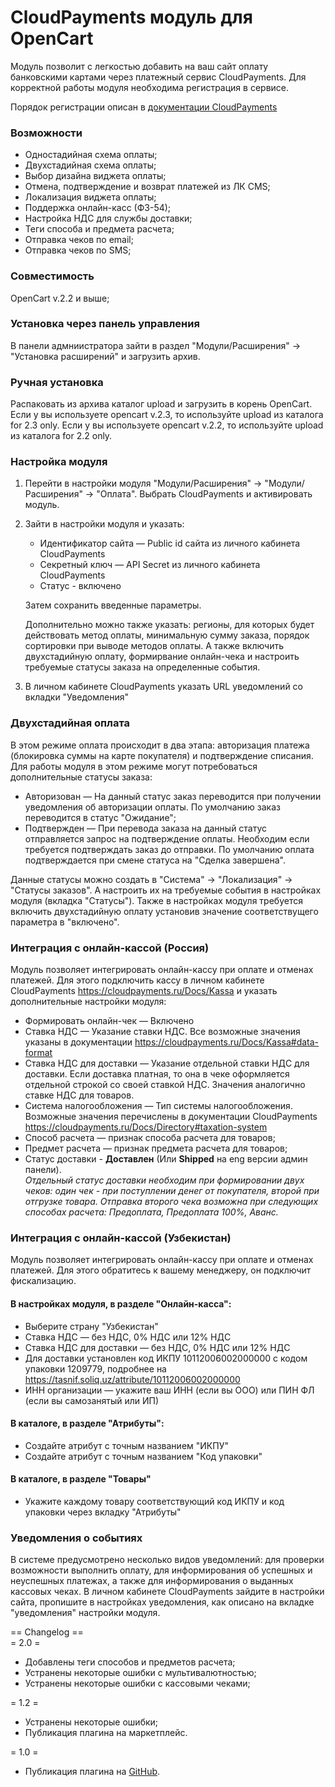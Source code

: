 # CloudPayments модуль для OpenCart
Модуль позволит с легкостью добавить на ваш сайт оплату банковскими картами через платежный сервис CloudPayments. 
Для корректной работы модуля необходима регистрация в сервисе.

Порядок регистрации описан в [документации CloudPayments](https://cloudpayments.ru/Docs/Connect)

### Возможности
* Одностадийная схема оплаты;
* Двухстадийная схема оплаты;
* Выбор дизайна виджета оплаты;
* Отмена, подтверждение и возврат платежей из ЛК CMS;
* Локализация виджета оплаты;
* Поддержка онлайн-касс (ФЗ-54);
* Настройка НДС для службы доставки;
* Теги способа и предмета расчета;  
* Отправка чеков по email;
* Отправка чеков по SMS;

### Совместимость
OpenCart v.2.2 и выше;

### Установка через панель управления

В панели адмниистратора зайти в раздел "Модули/Расширения" -> "Установка расширений" и загрузить архив.

### Ручная установка

Распаковать из архива каталог upload и загрузить в корень OpenCart.
Если у вы используете opencart v.2.3, то используйте upload из каталога for 2.3 only.
Если у вы используете opencart v.2.2, то используйте upload из каталога for 2.2 only.

### Настройка модуля

1. Перейти в настройки модуля "Модули/Расширения" -> "Модули/Расширения" -> "Оплата".
Выбрать CloudPayments и активировать модуль.
2. Зайти в настройки модуля и указать:
    * Идентификатор сайта — Public id сайта из личного кабинета CloudPayments
    * Секретный ключ — API Secret из личного кабинета CloudPayments
    * Статус - включено
    
    Затем сохранить введенные параметры.
    
    Дополнительно можно также указать: регионы, для которых будет действовать метод оплаты,
    минимальную сумму заказа, порядок сортировки при выводе методов оплаты.
    А также включить двухстадийную оплату, формирвание онлайн-чека и настроить требуемые статусы заказа
    на определенные события.
3. В личном кабинете CloudPayments указать URL уведомлений со вкладки "Уведомления"    

### Двухстадийная оплата

В этом режиме оплата происходит в два этапа: авторизация платежа (блокировка суммы на карте покупателя)
и подтверждение списания.
Для работы модуля в этом режиме могут потребоваться дополнительные статусы заказа:

* Авторизован — На данный статус заказ переводится при получении уведомления об авторизации оплаты.
    По умолчанию заказ переводится в статус "Ожидание";
* Подтвержден — При перевода заказа на данный статус отправляется запрос на подтверждение оплаты.
    Необходим если требуется подтверждать заказ до отправки.
    По умолчанию оплата подтверждается при смене статуса на "Сделка завершена".
        
Данные статусы можно создать в "Система" -> "Локализация" -> "Статусы заказов".
А настроить их на требуемые события в настройках модуля (вкладка "Статусы"). 
Также в настройках модуля требуется включить двухстадийную оплату установив значение
соответствущего параметра в "включено".

### Интеграция с онлайн-кассой (Россия)

Модуль позволяет интегрировать онлайн-кассу при оплате и отменах платежей.
Для этого подключить кассу в личном кабинете CloudPayments https://cloudpayments.ru/Docs/Kassa и указать дополнительные настройки модуля:

* Формировать онлайн-чек — Включено
* Ставка НДС — Указание ставки НДС.
Все возможные значения указаны в документации https://cloudpayments.ru/Docs/Kassa#data-format
* Ставка НДС для доставки — Указание отдельной ставки НДС для доставки.
Если доставка платная, то она в чеке оформляется отдельной строкой со своей ставкой НДС.
Значения аналогично ставке НДС для товаров.
* Система налогообложения — Тип системы налогообложения.
Возможные значения перечислены в документации CloudPayments https://cloudpayments.ru/Docs/Directory#taxation-system
* Способ расчета — признак способа расчета для товаров;
* Предмет расчета — признак предмета расчета для товаров;
* Статус доставки - **Доставлен** (Или **Shipped** на eng версии админ панели).  
_Отдельный статус доставки необходим при формировании двух чеков: один чек - при поступлении денег от покупателя, второй при отгрузке товара. Отправка второго чека возможна при следующих способах расчета: Предоплата, Предоплата 100%, Аванс._  

### Интеграция с онлайн-кассой (Узбекистан)

Модуль позволяет интегрировать онлайн-кассу при оплате и отменах платежей.
Для этого обратитесь к вашему менеджеру, он подключит фискализацию.

#### В настройках модуля, в разделе "Онлайн-касса":

* Выберите страну "Узбекистан"
* Ставка НДС — без НДС, 0% НДС или 12% НДС
* Ставка НДС для доставки — без НДС, 0% НДС или 12% НДС
* Для доставки установлен код ИКПУ 10112006002000000 с кодом упаковки 1209779, подробнее на https://tasnif.soliq.uz/attribute/10112006002000000
* ИНН организации — укажите ваш ИНН (если вы ООО) или ПИН ФЛ (если вы самозанятый или ИП)

#### В каталоге, в разделе "Атрибуты":

* Создайте атрибут с точным названием "ИКПУ"
* Создайте атрибут с точным названием "Код упаковки"

#### В каталоге, в разделе "Товары"

* Укажите каждому товару соответствующий код ИКПУ и код упаковки через вкладку "Атрибуты"

### Уведомления о событиях

В системе предусмотрено несколько видов уведомлений: для проверки возможности выполнить оплату, для информирования об успешных и неуспешных платежах, а также для информирования о выданных кассовых чеках.
В личном кабинете CloudPayments зайдите в настройки сайта, пропишите в настройках уведомления, как описано на вкладке "уведомления" настройки модуля.

== Changelog ==  
= 2.0 =
* Добавлены теги способов и предметов расчета;
* Устранены некоторые ошибки с мультивалютностью;
* Устранены некоторые ошибки с кассовыми чеками;

= 1.2 =
* Устранены некоторые ошибки;
* Публикация плагина на маркетплейс.

= 1.0 =
* Публикация плагина на [GitHub](https://github.com/cloudpayments/CMS-OpenCart-CP). 